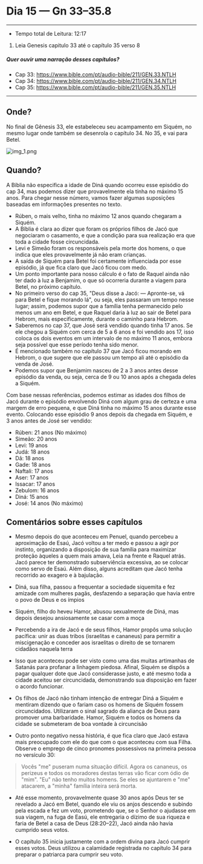 # Dia 15 — Gn 33–35.8

--- 

- Tempo total de Leitura: 12:17

1. Leia Genesis capitulo 33 até o capítulo 35 verso 8

##### Quer ouvir uma narração desses capítulos?

- Cap 33: https://www.bible.com/pt/audio-bible/211/GEN.33.NTLH
- Cap 34: https://www.bible.com/pt/audio-bible/211/GEN.34.NTLH
- Cap 35: https://www.bible.com/pt/audio-bible/211/GEN.35.NTLH

---

## Onde?

No final de Gênesis 33, ele estabeleceu seu acampamento em Siquém, no mesmo lugar onde também se desenrola o capítulo 34. No 35, e vai para Betel.

![img_1.png](../images/img_24.png)

## Quando?

A Bíblia não especifica a idade de Diná quando ocorreu esse episódio do cap 34, mas podemos dizer que provavelmente ela tinha no máximo 15 anos. Para chegar nesse número, vamos fazer algumas suposições baseadas em informações presentes no texto. 

- Rúben, o mais velho, tinha no máximo 12 anos quando chegaram a Siquém. 
- A Bíblia é clara ao dizer que foram os próprios filhos de Jacó que negociaram o casamento, e que a condição para sua realização era que toda a cidade fosse circuncidada.
- Levi e Simeão foram os responsáveis pela morte dos homens, o que indica que eles provavelmente já não eram crianças.
- A saída de Siquém para Betel foi certamente influenciada por esse episódio, já que fica claro que Jacó ficou com medo.
- Um ponto importante para nosso cálculo é o fato de Raquel ainda não ter dado à luz a Benjamim, o que só ocorreria durante a viagem para Betel, no próximo capítulo.
- No primeiro verso do cap 35, "Deus disse a Jacó: — Apronte-se, vá para Betel e fique morando lá", ou seja, eles passaram um tempo nesse lugar; assim, podemos supor que a família tenha permanecido pelo menos um ano em Betel, e que Raquel daria à luz ao sair de Betel para Hebrom, mais especificamente, durante o caminho para Hebrom.
- Saberemos no cap 37, que José será vendido quando tinha 17 anos. Se ele chegou a Siquém com cerca de 5 a 6 anos e foi vendido aos 17, isso coloca os dois eventos em um intervalo de no máximo 11 anos, embora seja possível que esse período tenha sido menor.
- É mencionado também no capítulo 37 que Jacó ficou morando em Hebrom, o que sugere que ele passou um tempo ali até o episódio da venda de José. 
- Podemos supor que Benjamim nasceu de 2 a 3 anos antes desse episódio da venda, ou seja, cerca de 9 ou 10 anos após a chegada deles a Siquém. 

Com base nessas referências, podemos estimar as idades dos filhos de Jacó durante o episódio envolvendo Diná com algum grau de certeza e uma margem de erro pequena, e que Diná tinha no máximo 15 anos durante esse evento. Colocando esse episódio 9 anos depois da chegada em Siquém, e 3 anos antes de José ser vendido:

- Rúben: 21 anos (No máximo)
- Simeão: 20 anos
- Levi: 19 anos
- Judá: 18 anos
- Dã: 18 anos
- Gade: 18 anos
- Naftali: 17 anos
- Aser: 17 anos
- Issacar: 17 anos
- Zebulom: 16 anos
- Diná: 15 anos
- José: 14 anos (No máximo)


## Comentários sobre esses capítulos

- Mesmo depois do que aconteceu em Penuel, quando percebeu a aproximação de Esaú, Jacó voltou a ter medo e passou a agir por instinto, organizando a disposição de sua família para maximizar proteção àqueles a quem mais amava, Leia na frente e Raquel atrás. Jacó parece ter demonstrado subserviência excessiva, ao se colocar como servo de Esaú. Além disso, alguns acreditam que Jacó tenha recorrido ao exagero e à bajulação.


- Diná, sua filha, passou a frequentar a sociedade siquemita e fez amizade com mulheres pagãs, desfazendo a separação que havia entre o povo de Deus e os ímpios


- Siquém, filho do heveu Hamor, abusou sexualmente de Diná, mas depois desejou ansiosamente se casar com a moça


- Percebendo a ira de Jacó e de seus filhos, Hamor propôs uma solução pacífica: unir as duas tribos (israelitas e cananeus) para permitir a miscigenação e conceder aos israelitas o direito de se tornarem cidadãos naquela terra


- Isso que aconteceu pode ser visto como uma das muitas artimanhas de Satanás para profanar a linhagem piedosa. Afinal, Siquém se dispôs a pagar qualquer dote que Jacó considerasse justo, e até mesmo toda a cidade aceitou ser circuncidada, demonstrando sua disposição em fazer o acordo funcionar.


- Os filhos de Jacó não tinham intenção de entregar Diná a Siquém e mentiram dizendo que o fariam caso os homens de Siquém fossem circuncidados. Utilizaram o sinal sagrado da aliança de Deus para promover uma barbaridade. Hamor, Siquém e todos os homens da cidade se submeteram de boa vontade à circuncisão


- Outro ponto negativo nessa história, é que fica claro que Jacó estava mais preocupado com ele do que com o que aconteceu com sua Filha. Observe o emprego de cinco pronomes possessivos na primeira pessoa no versículo 30: 

> Vocês "me" puseram numa situação difícil. Agora os cananeus, os perizeus e todos os moradores destas terras vão ficar com ódio de "mim". "Eu" não tenho muitos homens. Se eles se ajuntarem e "me" atacarem, a "minha" família inteira será morta.


- Até esse momento, provavelmente quase 30 anos após Deus ter se revelado a Jacó em Betel, quando ele viu os anjos descendo e subindo pela escada e fez um voto, prometendo que, se o Senhor o ajudasse em sua viagem, na fuga de Easú, ele entregaria o dízimo de sua riqueza e faria de Betel a casa de Deus (28:20–22), Jacó ainda não havia cumprido seus votos.


- O capítulo 35 inicia justamente com a ordem divina para Jacó cumprir esses votos. Deus utilizou a calamidade registrada no capítulo 34 para preparar o patriarca para cumprir seu voto.

